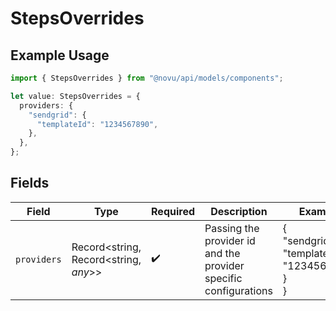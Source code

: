 # StepsOverrides

## Example Usage

```typescript
import { StepsOverrides } from "@novu/api/models/components";

let value: StepsOverrides = {
  providers: {
    "sendgrid": {
      "templateId": "1234567890",
    },
  },
};
```

## Fields

| Field                                                            | Type                                                             | Required                                                         | Description                                                      | Example                                                          |
| ---------------------------------------------------------------- | ---------------------------------------------------------------- | ---------------------------------------------------------------- | ---------------------------------------------------------------- | ---------------------------------------------------------------- |
| `providers`                                                      | Record<string, Record<string, *any*>>                            | :heavy_check_mark:                                               | Passing the provider id and the provider specific configurations | {<br/>"sendgrid": {<br/>"templateId": "1234567890"<br/>}<br/>}   |